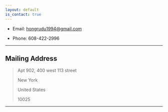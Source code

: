 ```yaml
---
layout: default
is_contact: true
---
```


* Email: [hongrudu1994@gmail.com](mailto:hongrudu1994@gmail.com)

* Phone: 608-422-2996

---

## Mailing Address

> Apt 902, 400 west 113 street
>
> New York
>
> United States
>
> 10025

---

